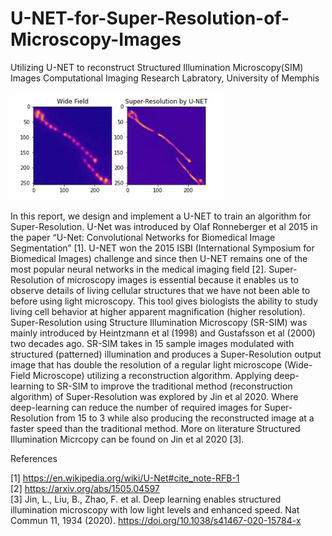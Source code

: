 # U-NET-for-Super-Resolution-of-Microscopy-Images
Utilizing U-NET to reconstruct Structured Illumination Microscopy(SIM) Images
Computational Imaging Research Labratory, University of Memphis

![Alt text](mitochondria.PNG?raw=true "Title")

In this report, we design and implement a U-NET to train an algorithm for Super-Resolution. U-Net was introduced by Olaf Ronneberger et al 2015 in the paper “U-Net: Convolutional Networks for Biomedical Image Segmentation” [1]. U-NET won the 2015 ISBI (International Symposium for Biomedical Images) challenge and since then U-NET remains one of the most popular neural networks in the medical imaging field [2]. Super-Resolution of microscopy images is essential because it enables us to observe details of living cellular structures that we have not been able to before using light microscopy. This tool gives biologists the ability to study living cell behavior at higher apparent magnification (higher resolution). Super-Resolution using Structure Illumination Microscopy (SR-SIM) was mainly introduced by Heintzmann et al (1998) and Gustafsson et al (2000) two decades ago. SR-SIM takes in 15 sample images modulated with structured (patterned) illumination and produces a Super-Resolution output image that has double the resolution of a regular light microscope (Wide-Field Microscope) utilizing a reconstruction algorithm. Applying deep-learning to SR-SIM to improve the traditional method (reconstruction algorithm) of Super-Resolution was explored by Jin et al 2020. Where deep-learning  can reduce the number of required images for Super-Resolution from 15 to 3 while also producing the reconstructed image at a faster speed than the traditional method. More on literature Structured Illumination Micrcopy can be found on Jin et al 2020 [3].


References

[1] https://en.wikipedia.org/wiki/U-Net#cite_note-RFB-1  <br>
[2] https://arxiv.org/abs/1505.04597  <br>
[3] Jin, L., Liu, B., Zhao, F. et al. Deep learning enables structured illumination microscopy with low light levels and enhanced speed. Nat Commun 11, 1934 (2020). https://doi.org/10.1038/s41467-020-15784-x 
